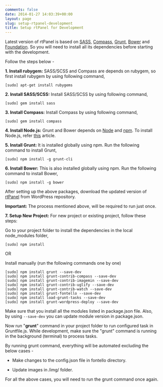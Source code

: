 ```yaml
---
comments: false
date: 2014-01-27 14:03:39+00:00
layout: page
slug: setup-rtpanel-development
title: Setup rtPanel for Development
---
```


Latest version of rtPanel is based on [SASS](http://sass-lang.com/), [Compass](http://compass-style.org/), [Grunt](http://gruntjs.com/), [Bower](http://bower.io/) and [Foundation](http://foundation.zurb.com/). So you will need to install all its dependencies before starting with the development.

Follow the steps below -

**1. Install rubygem:**
SASS/SCSS and Compass are depends on rubygem, so first install rubygem by using following command,

    
    [sudo] apt-get install rubygems



**2. Install SASS/SCSS:**
Install SASS/SCSS by using following command,

    
    [sudo] gem install sass



**3. Install Compass:**
Install Compass by using following command,

    
    [sudo] gem install compass



**4. Install Node.js:**
Grunt and Bower depends on [Node](http://nodejs.org/) and [npm](https://npmjs.org/).
To install Node.js, refer [this](https://rtcamp.com/tutorials/nodejs/node-js-npm-install-ubuntu/) article.

**5. Install Grunt:**
It is installed globally using npm. Run the following command to install Grunt,

    
    [sudo] npm install -g grunt-cli



**6. Install Bower:**
This is also installed globally using npm. Run the following command to install Bower,

    
    [sudo] npm install -g bower


After setting up the above packages, download the updated version of [rtPanel](http://wordpress.org/themes/rtpanel) from WordPress repository.

**Important:** The process mentioned above, will be required to run just once.

**7. Setup New Project:**
For new project or existing project, follow these steps:

Go to your project folder to install the dependencies in the local node_modules folder,

    
    [sudo] npm install



OR

Install manually (run the following commands one by one)

    
    [sudo] npm install grunt --save-dev
    [sudo] npm install grunt-contrib-compass --save-dev
    [sudo] npm install grunt-contrib-imagemin --save-dev
    [sudo] npm install grunt-contrib-uglify --save-dev
    [sudo] npm install grunt-contrib-watch --save-dev
    [sudo] npm install grunt-fontello --save-dev
    [sudo] npm install load-grunt-tasks --save-dev
    [sudo] npm install grunt-wordpress-deploy --save-dev


Make sure that you install all the modules listed in package.json file. Also, by using `--save-dev` you can update module version in package.json.

Now run "**grunt**" command in your project folder to run configured task in Gruntfile.js. While development, make sure the "grunt" command is running in the background (terminal) to process tasks.

By running grunt command, everything will be automated excluding the below cases -



	
  * Make changes to the config.json file in fontello directory.

	
  * Update images in /img/ folder.


For all the above cases, you will need to run the grunt command once again.
